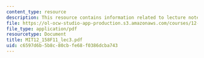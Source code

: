 ```yaml
---
content_type: resource
description: This resource contains information related to lecture notes.
file: https://ol-ocw-studio-app-production.s3.amazonaws.com/courses/12-158-molecular-biogeochemistry-fall-2011/c6597d6b5b8c80cbfe68f0386dcba743_MIT12_158F11_lec3.pdf
file_type: application/pdf
resourcetype: Document
title: MIT12_158F11_lec3.pdf
uid: c6597d6b-5b8c-80cb-fe68-f0386dcba743
---
```

